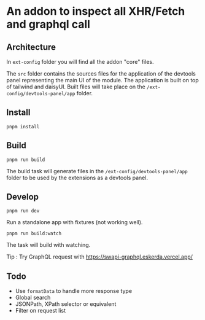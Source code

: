 # An addon to inspect all XHR/Fetch and graphql call

## Architecture

In `ext-config` folder you will find all the addon "core" files.

The `src` folder contains the sources files for the application of the devtools panel representing the main UI of the module.
The application is built on top of tailwind and daisyUI. Built files will take place on the `/ext-config/devtools-panel/app` folder.


## Install

`pnpm install`

## Build

`pnpm run build`

The build task will generate files in the `/ext-config/devtools-panel/app` folder to be used by the extensions as a devtools panel.

## Develop

`pnpm run dev`

Run a standalone app with fixtures (not working well).

`pnpm run build:watch`

The task will build with watching.

Tip : Try GraphQL request with https://swapi-graphql.eskerda.vercel.app/


## Todo

- Use `formatData` to handle more response type
- Global search
- JSONPath, XPath selector or equivalent
- Filter on request list
